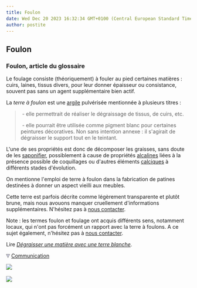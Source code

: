 ```yaml
---
title: Foulon
date: Wed Dec 20 2023 16:32:34 GMT+0100 (Central European Standard Time)
author: postite
---
```


## Foulon
### Foulon, article du glossaire
 Le foulage consiste (théoriquement) à fouler au pied certaines matières : cuirs, laines, tissus divers, pour leur donner épaisseur ou consistance, souvent pas sans un agent supplémentaire bien actif.

La _terre à foulon_ est une [argile](argile.html) pulvérisée mentionnée à plusieurs titres :

>  - elle permettrait de réaliser le dégraissage de tissus, de cuirs, etc.
> 
>  - elle pourrait être utilisée comme pigment blanc pour certaines peintures décoratives. Non sans intention annexe : il s'agirait de dégraisser le support tout en le teintant.

L'une de ses propriétés est donc de décomposer les graisses, sans doute de les [saponifier](saponification.html), possiblement à cause de propriétés [alcalines](alcali.html) liées à la présence possible de coquillages ou d'autres éléments [calciques](calcium.html) à différents stades d'évolution.

On mentionne l'emploi de terre à foulon dans la fabrication de patines destinées à donner un aspect vieilli aux meubles.

Cette terre est parfois décrite comme légèrement transparente et plutôt brune, mais nous avouons manquer cruellement d'informations supplémentaires. N'hésitez pas à [nous contacter](ecrire.html).

Note : les termes foulon et foulage ont acquis différents sens, notamment locaux, qui n'ont pas forcément un rapport avec la terre à foulons. A ce sujet également, n'hésitez pas à [nous contacter](ecrire.html).

Lire _[Dégraisser une matière avec une terre blanche](terresblanches.html#degraisserunematiereavecuneterreblanche)_.



![](images/flechebas.gif) [Communication](http://www.artrealite.com/annonceurs.htm) 

[![](https://cbonvin.fr/sites/regie.artrealite.com/visuels/campagne1.png)](index-2.html#20131014)

![](https://cbonvin.fr/sites/regie.artrealite.com/visuels/campagne2.png)